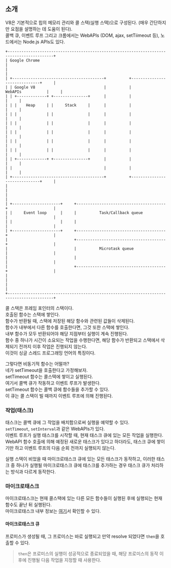 ## 소개

V8은 기본적으로 힙의 메모리 관리와 콜 스택(실행 스택)으로 구성된다. (매우 간단하지만 요점을 설명하는 데 도움이 된다).  
콜백 큐, 이벤트 루프 그리고 크롬에서는 WebAPIs (DOM, ajax, setTiimeout 등), 노드에서는 Node.js APIs도 있다.

```
+------------------------------------------------------------------------------------------+
| Google Chrome                                                                            |
|                                                                                          |
| +----------------------------------------+          +------------------------------+     |
| | Google V8                              |          |            WebAPIs           |     |
| | +-------------+ +---------------+      |          |                              |     |
| | |    Heap     | |     Stack     |      |          |                              |     |
| | |             | |               |      |          |                              |     |
| | |             | |               |      |          |                              |     |
| | |             | |               |      |          |                              |     |
| | |             | |               |      |          |                              |     |
| | |             | |               |      |          |                              |     |
| | +-------------+ +---------------+      |          |                              |     |
| |                                        |          |                              |     |
| +----------------------------------------+          +------------------------------+     |
|                                                                                          |
|                                                                                          |
| +---------------------+     +---------------------------------------+                    |
| |     Event loop      |     |          Task/Callback queue          |                    |
| |                     |     |                                       |                    |
| +---------------------+     +---------------------------------------+                    |
|                             +---------------------------------------+                    |
|                             |          Microtask queue              |                    |
|                             |                                       |                    |
|                             +---------------------------------------+                    |
|                                                                                          |
|                                                                                          |
+------------------------------------------------------------------------------------------+
```

콜 스택은 프레임 포인터의 스택이다.  
호출된 함수는 스택에 쌓인다.  
함수가 반환될 때, 스택에 저장된 해당 함수와 관련된 값들이 삭제된다.  
함수가 내부에서 다른 함수를 호출한다면, 그것 또한 스택에 쌓인다.  
내부 함수가 모두 반환되어야 해당 지점부터 실행이 계속 진행된다.  
함수 중 하나가 시간이 소요되는 작업을 수행한다면, 해당 함수가 반환되고 스택에서 삭제되기 전까지 이후 작업은 진행되지 않는다.  
이것이 싱글 스레드 프로그래밍 언어의 특징이다.

그렇다면 비동기적 함수는 어떨까?  
네가 setTimeout을 호출한다고 가정해보자.  
setTimeout 함수는 콜스택에 쌓이고 실행된다.  
여기서 콜백 큐가 작동하고 이벤트 루프가 발생한다.  
setTimeout 함수는 콜백 큐에 함수들을 추가할 수 있다.  
이 큐는 콜 스택이 빌 때까지 이벤트 루프에 의해 진행된다.

### 작업(태스크)

태스크는 콜백 큐에 그 작업을 배치함으로써 실행을 예약할 수 있다.  
`setTimeout`, `setInterval`과 같은 WebAPIs가 있다.  
이벤트 루프가 실행 태스크를 시작할 때, 현재 태스크 큐에 있는 모든 작업을 실행한다.  
WebAPI 함수 호출에 의해 예정된 새로운 태스크가 있다고 하더라도, 태스크 큐에 쌓이기만 하고 이벤트 루프의 다음 순회 전까지 실행되지 않는다.

실행 스택이 비었을 때 마이크로태스크 큐에 있는 모든 태스크가 동작하고, 이러한 태스크 중 하나가 실행될 마이크로태스크 큐에 태스크를 추가하는 경우 태스크 큐가 처리하는 방식과 다르게 동작한다.

### 마이크로태스크

마이크로태스크는 현재 콜스택에 있는 다른 모든 함수들이 실행된 후에 실행되는 현재 함수도 끝난 뒤 실행된다.  
마이크로태스크 내부 정보는 [여기](./microtasks.md)서 확인할 수 있다.

#### 마이크로태스크 큐

프로미스가 생성될 때, 그 프로미스는 바로 실행되고 만약 resolve 되었다면 `then`을 호출할 수 있다.

> `then`은 프로미스의 실행이 성공적으로 종료되었을 때, 해당 프로미스의 동작 이후에 진행될 다음 작업을 지정할 때 사용한다.
